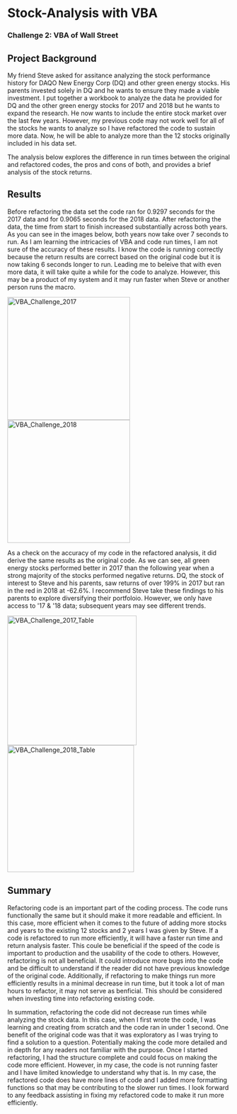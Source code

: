 # Stock-Analysis with VBA
### Challenge 2: VBA of Wall Street
## Project Background
My friend Steve asked for assitance analyzing the stock performance history for DAQO New Energy Corp (DQ) and other green energy stocks. His parents invested solely in DQ and he wants to ensure they made a viable investment. I put together a workbook to analyze the data he provided for DQ and the other green energy stocks for 2017 and 2018 but he wants to expand the research. He now wants to include the entire stock market over the last few years. However, my previous code may not work well for all of the stocks he wants to analyze so I have refactored the code to sustain more data. Now, he will be able to analyze more than the 12 stocks originally included in his data set.

The analysis below explores the difference in run times between the original and refactored codes, the pros and cons of both, and provides a brief analysis of the stock returns.

## Results
Before refactoring the data set the code ran for 0.9297 seconds for the 2017 data and for 0.9065 seconds for the 2018 data. After refactoring the data, the time from start to finish increased substantially across both years. As you can see in the images below, both years now take over 7 seconds to run. As I am learning the intricacies of VBA and code run times, I am not sure of the accuracy of these results. I know the code is running correctly because the return results are correct based on the original code but it is now taking 6 seconds longer to run. Leading me to beleive that with even more data, it will take quite a while for the code to analyze. However, this may be a product of my system and it may run faster when Steve or another person runs the macro.

<img width="277" alt="VBA_Challenge_2017" src="https://user-images.githubusercontent.com/96352625/149645053-6169e531-4bbb-4b88-b68a-ec6736510c64.png">
<img width="277" alt="VBA_Challenge_2018" src="https://user-images.githubusercontent.com/96352625/149645056-94c99c00-927f-4903-960b-4be1f6769733.png">

As a check on the accuracy of my code in the refactored analysis, it did derive the same results as the original code. As we can see, all green energy stocks performed better in 2017 than the following year when a strong majority of the stocks performed negative returns. DQ, the stock of interest to Steve and his parents, saw returns of over 199% in 2017 but ran in the red in 2018 at -62.6%. I recommend Steve take these findings to his parents to explore diversifying their portfoloio. However, we only have access to '17 & '18 data; subsequent years may see different trends.

<img width="292" alt="VBA_Challenge_2017_Table" src="https://user-images.githubusercontent.com/96352625/149645194-f876afc6-99e8-4f3d-8984-1d7cfdc6438d.png">
<img width="286" alt="VBA_Challenge_2018_Table" src="https://user-images.githubusercontent.com/96352625/149645197-551bc127-5982-4f8f-b3cc-652ce6b43023.png">

## Summary
Refactoring code is an important part of the coding process. The code runs functionally the same but it should make it more readable and efficient. In this case, more efficient when it comes to the future of adding more stocks and years to the existing 12 stocks and 2 years I was given by Steve. If a code is refactored to run more efficiently, it will have a faster run time and return analysis faster. This coule be beneficial if the speed of the code is important to production and the usability of the code to others. However, refactoring is not all beneficial. It could introduce more bugs into the code and be difficult to understand if the reader did not have previous knowledge of the original code. Additionally, if refactoring to make things run more efficiently results in a minimal decrease in run time, but it took a lot of man hours to refactor, it may not serve as benficial. This should be considered when investing time into refactoring existing code. 

In summation, refactoring the code did not decrease run times while analyzing the stock data. In this case, when I first wrote the code, I was learning and creating from scratch and the code ran in under 1 second. One benefit of the original code was that it was exploratory as I was trying to find a solution to a question. Potentially making the code more detailed and in depth for any readers not familiar with the purpose. Once I started refactoring, I had the structure complete and could focus on making the code more efficient. However, in my case, the code is not running faster and I have limited knowledge to understand why that is. In my case, the refactored code does have more lines of code and I added more formatting functions so that may be contributing to the slower run times. I look forward to any feedback assisting in fixing my refactored code to make it run more efficiently.
